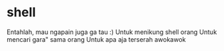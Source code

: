# shell
Entahlah, mau ngapain juga ga tau :)
Untuk menikung shell orang
Untuk mencari gara" sama orang
Untuk apa aja terserah awokawok
